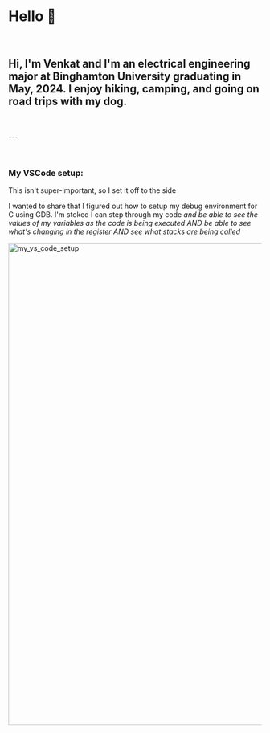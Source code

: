 # Hello 🤖

<p>&nbsp;</p>

## Hi, I'm Venkat and I'm an electrical engineering major at Binghamton University graduating in May, 2024. I enjoy hiking, camping, and going on road trips with my dog. 

<p>&nbsp;</p>
---
<p>&nbsp;</p>

### My VSCode setup:

This isn't super-important, so I set it off to the side

I wanted to share that I figured out how to setup my debug environment for C using GDB. I'm stoked I can step through my code _and be able to see the values of my variables as the code is being executed AND be able to see what's changing in the register AND see what stacks are being called_

<img width="960" alt="my_vs_code_setup" src="https://user-images.githubusercontent.com/96662693/188341444-268b0cdd-fa57-4db5-b0ee-930dd6af753f.png">
